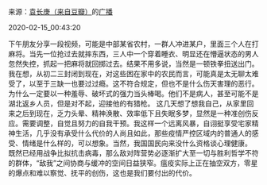来源：[袁长庚（来自豆瓣）](https://www.douban.com/people/yuanchanggeng/)的[广播](https://www.douban.com/people/yuanchanggeng/status/2811556447/)


2020-02-15_00:43:20


下午朋友分享一段视频，可能是中部某省农村，一群人冲进某户，里面三个人在打麻将。当先一位抢过去就摔东西，三人中一个穿着睡衣、明显还在懵逼状态的男人忽然失控，抓起一把麻将就回掷过去。结果不用多说，当然是一顿铁拳扭送出门。
我在想，从初二三封闭到现在，对这些困在家中的农民而言，可能真是太无聊太难受了，以至于三缺一也要过过瘾。这不符合规定，但也不是什么伤天害理的恶行。为什么一定要以一种羞辱、破坏式的强力当头棒喝。他们不是病人，甚至可能不是湖北返乡人员，但是对不起，迎接他的有猎枪。
这几天想了想我自己，从家里回来之后到现在，乏力头晕、精神涣散、效率低下且失眠多梦，显然是一种准创伤反应。需要调整，自觉且努力的自我干预。我这样一个远离风暴，自诩挺享受宅家精神生活，几乎没有承受什么代价的人尚且如此，那些疫情严控区域内的普通人的感受、情绪是什么样的，可以想象。当然，我国国民向来没什么资格谈心理健康。
既然已经用战争比拟抗击病毒，那么敌对阵营势必逐渐扩大至一切与胜利哲学不符的群体，“敌我”之间协商与缓冲的空间日益狭窄。瘟疫实际上正在抽空双方，零星的爆点和难以察觉、抚平的创伤，这也是我们要付出的代价。
